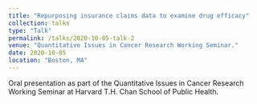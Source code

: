 ```yaml
---
title: "Repurposing insurance claims data to examine drug efficacy"
collection: talks
type: "Talk"
permalink: /talks/2020-10-05-talk-2
venue: "Quantitative Issues in Cancer Research Working Seminar."
date: 2020-10-05
location: "Boston, MA"
---
```


Oral presentation as part of the Quantitative Issues in Cancer Research Working Seminar at Harvard T.H. Chan School of Public Health.
